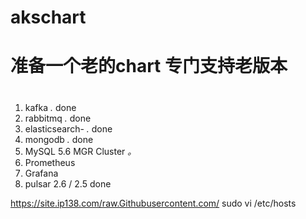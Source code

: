 # akschart
# 准备一个老的chart 专门支持老版本
#
1.	kafka               *.* done
2.	rabbitmq            *.* done
3.	elasticsearch-      *.* done
4.	mongodb             *.* done
5.  MySQL  5.6  MGR Cluster *。*
6.  Prometheus
7.  Grafana
8. pulsar 2.6 / 2.5 done

https://site.ip138.com/raw.Githubusercontent.com/
sudo vi /etc/hosts
